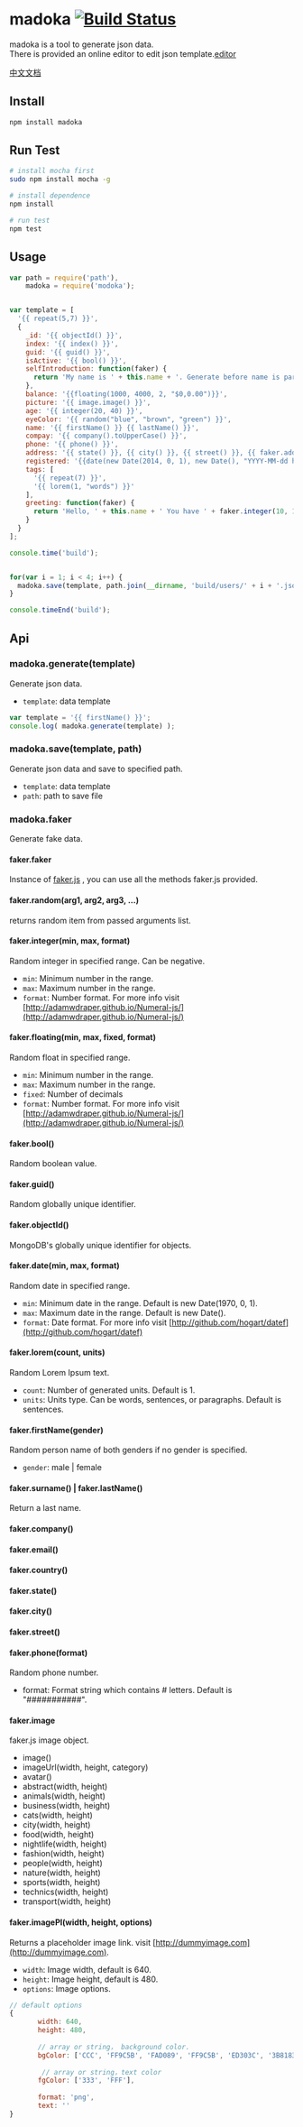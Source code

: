 # madoka [![Build Status](https://travis-ci.org/Allenice/madoka.png)](https://travis-ci.org/Allenice/madoka/)
madoka is a tool to generate json data.<br>There is provided an online editor to edit json template.[editor](http://allenice.github.io/madoka/editor/) 


[中文文档](README_ZH.md)

## Install
```bash
npm install madoka
```

## Run Test
```bash
# install mocha first
sudo npm install mocha -g

# install dependence
npm install

# run test
npm test
```

## Usage
```javascript
var path = require('path'),
    madoka = require('modoka');


var template = [
  '{{ repeat(5,7) }}',
  {
    _id: '{{ objectId() }}',
    index: '{{ index() }}',
    guid: '{{ guid() }}',
    isActive: '{{ bool() }}',
    selfIntroduction: function(faker) {
      return 'My name is ' + this.name + '. Generate before name is parsed';
    },
    balance: '{{floating(1000, 4000, 2, "$0,0.00")}}',
    picture: '{{ image.image() }}',
    age: '{{ integer(20, 40) }}',
    eyeColor: '{{ random("blue", "brown", "green") }}',
    name: '{{ firstName() }} {{ lastName() }}',
    compay: '{{ company().toUpperCase() }}',
    phone: '{{ phone() }}',
    address: '{{ state() }}, {{ city() }}, {{ street() }}, {{ faker.address.zipCode() }}',
    registered: '{{date(new Date(2014, 0, 1), new Date(), "YYYY-MM-dd hh:mm:ss Z")}}',
    tags: [
      '{{ repeat(7) }}',
      '{{ lorem(1, "words") }}'
    ],
    greeting: function(faker) {
      return 'Hello, ' + this.name + ' You have ' + faker.integer(10, 100) + ' unread message';
    }
  }
];

console.time('build');


for(var i = 1; i < 4; i++) {
  madoka.save(template, path.join(__dirname, 'build/users/' + i + '.json'));
}

console.timeEnd('build');
```

## Api

### madoka.generate(template)
Generate json data.

 - `template`: data template
 
 ```javascript
 var template = '{{ firstName() }}';
 console.log( madoka.generate(template) );   
 ```
 
### madoka.save(template, path)

Generate json data and save to specified path.

 - `template`:  data template
 - `path`: path to save file

### madoka.faker
Generate fake data.

#### **faker.faker**
Instance of [faker.js](https://github.com/Marak/faker.js) , you can use all the methods faker.js provided.

#### **faker.random(arg1, arg2, arg3, ...)**
returns random item from passed arguments list.

#### **faker.integer(min, max, format)**

 Random integer in specified range. Can be negative.
 
 - `min`: Minimum number in the range.
 - `max`: Maximum number in the range.
 - `format`: Number format. For more info visit [http://adamwdraper.github.io/Numeral-js/](http://adamwdraper.github.io/Numeral-js/)

#### **faker.floating(min, max, fixed, format)**
 
Random float in specified range.

- `min`: Minimum number in the range.
- `max`: Maximum number in the range.
- `fixed`: Number of decimals
- `format`: Number format. For more info visit [http://adamwdraper.github.io/Numeral-js/](http://adamwdraper.github.io/Numeral-js/) 

#### **faker.bool()**
Random boolean value.

#### **faker.guid()**
Random globally unique identifier.

#### **faker.objectId()**
MongoDB's globally unique identifier for objects.

#### **faker.date(min, max, format)**
Random date in specified range.

 - `min`: Minimum date in the range. Default is new Date(1970, 0, 1).
 - `max`: Maximum date in the range. Default is new Date().
 - `format`: Date format. For more info visit [http://github.com/hogart/datef](http://github.com/hogart/datef)

#### **faker.lorem(count, units)**
Random Lorem Ipsum text.

 - `count`: Number of generated units. Default is 1.
 - `units`: Units type. Can be words, sentences, or paragraphs. Default is sentences.

#### **faker.firstName(gender)**
Random person name of both genders if no gender is specified.

 - `gender`: male | female
 
#### **faker.surname()** | **faker.lastName()**
Return a last name.

#### **faker.company()**
#### **faker.email()**
#### **faker.country()**
#### **faker.state()**
#### **faker.city()**
#### **faker.street()**

#### **faker.phone(format)**
Random phone number.

 - format:  Format string which contains # letters. Default is "###########".

#### **faker.image**
faker.js  image object.

 - image()
 - imageUrl(width, height, category)
 - avatar()
 - abstract(width, height)
 - animals(width, height)
 - business(width, height)
 - cats(width, height)
 - city(width, height)
 - food(width, height)
 - nightlife(width, height)
 - fashion(width, height)
 - people(width, height)
 - nature(width, height)
 - sports(width, height)
 - technics(width, height)
 - transport(width, height)

#### **faker.imagePl(width, height, options)**
Returns a placeholder image link. visit [http://dummyimage.com](http://dummyimage.com).

 - `width`:  Image width, default is 640.
 - `height`:  Image height, default is 480.
 - `options`: Image options.
 
 ```javascript
 // default options
 {
	    width: 640,
	    height: 480,
	    
	    // array or string， background color.
	    bgColor: ['CCC', 'FF9C5B', 'FAD089', 'FF9C5B', 'ED303C', '3B8183'], 
	    
	     // array or string，text color
	    fgColor: ['333', 'FFF'],
	    
	    format: 'png',
	    text: ''
 }
 ```